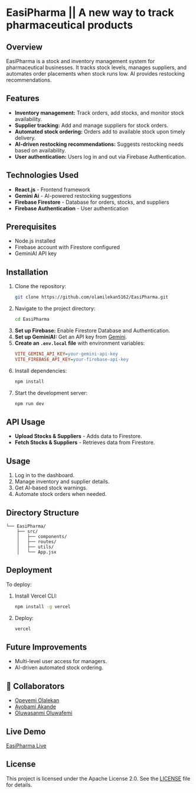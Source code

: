 # EasiPharma || A new way to track pharmaceutical products

## Overview
EasiPharma is a stock and inventory management system for pharmaceutical businesses. It tracks stock levels, manages suppliers, and automates order placements when stock runs low. AI provides restocking recommendations.

## Features
- **Inventory management:** Track orders, add stocks, and monitor stock availability.
- **Supplier tracking:** Add and manage suppliers for stock orders.
- **Automated stock ordering:** Orders add to available stock upon timely delivery.
- **AI-driven restocking recommendations:** Suggests restocking needs based on availability.
- **User authentication:** Users log in and out via Firebase Authentication.

## Technologies Used
- **React.js** - Frontend framework  
- **Gemini Ai** - AI-powered restocking suggestions
- **Firebase Firestore** - Database for orders, stocks, and suppliers   
- **Firebase Authentication** - User authentication

## Prerequisites
- Node.js installed
- Firebase account with Firestore configured
- GeminiAI API key

## Installation
1. Clone the repository:
   ```sh
   git clone https://github.com/olamilekan5162/EasiPharma.git
   ```
2. Navigate to the project directory:
   ```sh
   cd EasiPharma
   ```
3. **Set up Firebase:** Enable Firestore Database and Authentication.
4. **Set up GeminiAI:** Get an API key from [Gemini](https://gemini.google.com/).
5. **Create an `.env.local` file** with environment variables:
   ```ini
   VITE_GEMINI_API_KEY=your-gemini-api-key
   VITE_FIREBASE_API_KEY=your-firebase-api-key
   ```
6. Install dependencies:
   ```sh
   npm install
   ```
7. Start the development server:
   ```sh
   npm run dev
   ```

## API Usage
- **Upload Stocks & Suppliers** - Adds data to Firestore.
- **Fetch Stocks & Suppliers** - Retrieves data from Firestore.

## Usage
1. Log in to the dashboard.
2. Manage inventory and supplier details.
3. Get AI-based stock warnings.
4. Automate stock orders when needed.

## Directory Structure
```
└── EasiPharma/
    ├── src/
    │   ├── components/
    │   ├── routes/
    │   ├── utils/
    │   └── App.jsx
```

## Deployment
To deploy:
1. Install Vercel CLI:
   ```sh
   npm install -g vercel
   ```
2. Deploy:
   ```sh
   vercel
   ```

## Future Improvements
- Multi-level user access for managers.
- AI-driven automated stock ordering.

## 📌 Collaborators
- [Opeyemi Olalekan](https://github.com/olamilekan5162)  
- [Ayobami Akande](https://github.com/adeyemimichael)  
- [Oluwasanmi Oluwafemi](https://github.com/Oluwasanmij2r4)  

## Live Demo
[EasiPharma Live](https://easi-pharma.vercel.app)

## License
This project is licensed under the Apache License 2.0. See the [LICENSE](https://www.apache.org/licenses/LICENSE-2.0.txt) file for details.
